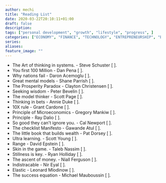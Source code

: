 ```yaml
---
author: mechi
title: "Reading List"
date: 2020-03-22T20:10:11+01:00
draft: false
description:
tags: ["personal development", "growth", "lifestyle", "progress", ]
categories: ["ECONOMY", "FINANCE", "TECHNOLOGY", "ENTREPRENEURSHIP", "BUSINESS", "MANAGEMENT", "PERSONAL DEVELOPMENT" ]
series:
aliases:
feature_image: ""
---
```

-  The Art of thinking in systems. - Steve Schuster [ ].
- You first 100 Million - Dan Pena [ ].
- Why nations fail - Daron Acemoglu [ ].
- Great mental models - Shane Parrish [ ].
- The Prosperity Paradox - Clayton Christensen [ ].
- Seeking wisdom - Peter Bevelin [ ].
- The model thinker - Scott Page [ ].
- Thinking in bets - Annie Duke [ ].
- 10X rule - Grant Cardone [ ].
- Principle of Microeconomics - Gregory Mankiw [ ].
- Principle - Ray Dalio [ ].
- So good they can't ignore you. - Cal Newport [ ].
- The checklist Manifesto - Gawande Atul [ ].
- The little book that builds wealth - Pat Dorsey [ ].
- Ultra learning. - Scott Young [ ].
- Range - David Epstein [ ].
- Skin in the game. - Taleb Nassim [ ].
- Stillness is key. - Ryan Holliday [ ].
- The ascent of money. - Niall Ferguson [ ].
- Indistracable - Nir Eyal [ ].
- Elastic - Leonard Mlodinow [ ].
- The success equation -  Michael Mauboussin [ ].
